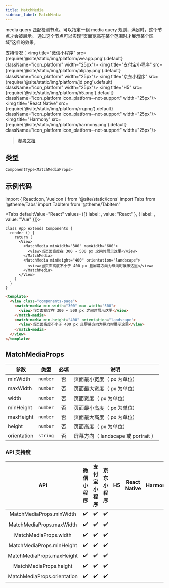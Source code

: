 ```yaml
---
title: MatchMedia
sidebar_label: MatchMedia
---
```


media query 匹配检测节点。可以指定一组 media query 规则，满足时，这个节点才会被展示。
通过这个节点可以实现“页面宽高在某个范围时才展示某个区域”这样的效果。

支持情况：<img title="微信小程序" src={require('@site/static/img/platform/weapp.png').default} className="icon_platform" width="25px"/> <img title="支付宝小程序" src={require('@site/static/img/platform/alipay.png').default} className="icon_platform" width="25px"/> <img title="京东小程序" src={require('@site/static/img/platform/jd.png').default} className="icon_platform" width="25px"/> <img title="H5" src={require('@site/static/img/platform/h5.png').default} className="icon_platform icon_platform--not-support" width="25px"/> <img title="React Native" src={require('@site/static/img/platform/rn.png').default} className="icon_platform icon_platform--not-support" width="25px"/> <img title="Harmony" src={require('@site/static/img/platform/harmony.png').default} className="icon_platform icon_platform--not-support" width="25px"/>

> [参考文档](https://developers.weixin.qq.com/miniprogram/dev/component/match-media.html)

## 类型

```tsx
ComponentType<MatchMediaProps>
```

## 示例代码

import { ReactIcon, VueIcon } from '@site/static/icons'
import Tabs from '@theme/Tabs'
import TabItem from '@theme/TabItem'

<Tabs
  defaultValue="React"
  values={[{ label: <ReactIcon />, value: "React" }, { label: <VueIcon />, value: "Vue" }]}>
<TabItem value="React">

```tsx
class App extends Components {
  render () {
    return (
      <View>
        <MatchMedia minWidth="300" maxWidth="600">
          <view>当页面宽度在 300 ~ 500 px 之间时展示这里</view>
        </MatchMedia>
        <MatchMedia minHeight="400" orientation="landscape">
          <view>当页面高度不小于 400 px 且屏幕方向为纵向时展示这里</view>
        </MatchMedia>
      </View>
    )
  }
}
```
</TabItem>
<TabItem value="Vue">

```html
<template>
  <view class="components-page">
    <match-media min-width="300" max-width="500">
      <view>当页面宽度在 300 ~ 500 px 之间时展示这里</view>
    </match-media>
    <match-media min-height="400" orientation="landscape">
      <view>当页面高度不小于 400 px 且屏幕方向为纵向时展示这里</view>
    </match-media>
  </view>
</template>
```
</TabItem>
</Tabs>

## MatchMediaProps

| 参数 | 类型 | 必填 | 说明 |
| --- | --- | :---: | --- |
| minWidth | `number` | 否 | 页面最小宽度（ px 为单位） |
| maxWidth | `number` | 否 | 页面最大宽度（ px 为单位） |
| width | `number` | 否 | 页面宽度（ px 为单位） |
| minHeight | `number` | 否 | 页面最小高度（ px 为单位） |
| maxHeight | `number` | 否 | 页面最大高度（ px 为单位） |
| height | `number` | 否 | 页面高度（ px 为单位） |
| orientation | `string` | 否 | 屏幕方向（ landscape 或 portrait ） |

### API 支持度

| API | 微信小程序 | 支付宝小程序 | 京东小程序 | H5 | React Native | Harmony |
| :---: | :---: | :---: | :---: | :---: | :---: | :---: |
| MatchMediaProps.minWidth | ✔️ | ✔️ | ✔️ |  |  |  |
| MatchMediaProps.maxWidth | ✔️ | ✔️ | ✔️ |  |  |  |
| MatchMediaProps.width | ✔️ | ✔️ | ✔️ |  |  |  |
| MatchMediaProps.minHeight | ✔️ | ✔️ | ✔️ |  |  |  |
| MatchMediaProps.maxHeight | ✔️ | ✔️ | ✔️ |  |  |  |
| MatchMediaProps.height | ✔️ | ✔️ | ✔️ |  |  |  |
| MatchMediaProps.orientation | ✔️ | ✔️ | ✔️ |  |  |  |
